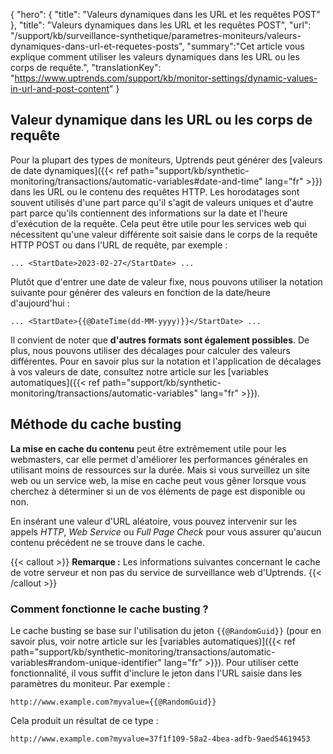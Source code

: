 {
"hero": {
"title": "Valeurs dynamiques dans les URL et les requêtes POST"
},
"title": "Valeurs dynamiques dans les URL et les requêtes POST",
"url": "/support/kb/surveillance-synthetique/parametres-moniteurs/valeurs-dynamiques-dans-url-et-requetes-posts",
"summary":"Cet article vous explique comment utiliser les valeurs dynamiques dans les URL ou les corps de requête.",
"translationKey": "https://www.uptrends.com/support/kb/monitor-settings/dynamic-values-in-url-and-post-content"
}

## Valeur dynamique dans les URL ou les corps de requête

Pour la plupart des types de moniteurs, Uptrends peut générer des [valeurs de date dynamiques]({{< ref path="support/kb/synthetic-monitoring/transactions/automatic-variables#date-and-time" lang="fr" >}}) dans les URL ou le contenu des requêtes HTTP. Les horodatages sont souvent utilisés d'une part parce qu'il s'agit de valeurs uniques et d'autre part parce qu'ils contiennent des informations sur la date et l'heure d'exécution de la requête. Cela peut être utile pour les services web qui nécessitent qu'une valeur différente soit saisie dans le corps de la requête HTTP POST ou dans l'URL de requête, par exemple :

`... <StartDate>2023-02-27</StartDate> ...`

Plutôt que d'entrer une date de valeur fixe, nous pouvons utiliser la notation suivante pour générer des valeurs en fonction de la date/heure d'aujourd'hui :

`... <StartDate>{{@DateTime(dd-MM-yyyy)}}</StartDate> ...`

Il convient de noter que **d'autres formats sont également possibles**. De plus, nous pouvons utiliser des décalages pour calculer des valeurs différentes. Pour en savoir plus sur la notation et l'application de décalages à vos valeurs de date, consultez notre article sur les [variables automatiques]({{< ref path="support/kb/synthetic-monitoring/transactions/automatic-variables" lang="fr" >}}).


## Méthode du cache busting

**La mise en cache du contenu** peut être extrêmement utile pour les webmasters, car elle permet d'améliorer les performances générales en utilisant moins de ressources sur la durée. Mais si vous surveillez un site web ou un service web, la mise en cache peut vous gêner lorsque vous cherchez à déterminer si un de vos éléments de page est disponible ou non.

En insérant une valeur d'URL aléatoire, vous pouvez intervenir sur les appels *HTTP*, *Web Service* ou *Full Page Check* pour vous assurer qu'aucun contenu précédent ne se trouve dans le cache.

{{< callout >}}
**Remarque :** Les informations suivantes concernant le cache de votre serveur et non pas du service de surveillance web d'Uptrends.
{{< /callout >}}

### Comment fonctionne le cache busting ?

Le cache busting se base sur l'utilisation du jeton `{{@RandomGuid}}` (pour en savoir plus, voir notre article sur les [variables automatiques)]({{< ref path="support/kb/synthetic-monitoring/transactions/automatic-variables#random-unique-identifier" lang="fr" >}}). Pour utiliser cette fonctionnalité, il vous suffit d'inclure le jeton dans l'URL saisie dans les paramètres du moniteur. Par exemple :

`http://www.example.com?myvalue={{@RandomGuid}}`

Cela produit un résultat de ce type :

`http://www.example.com?myvalue=37f1f109-58a2-4bea-adfb-9aed54619453`
